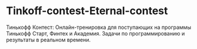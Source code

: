 # Tinkoff-contest-Eternal-contest
Тинькофф Контест: Онлайн-тренировка для поступающих на программы Тинькофф Старт, Финтех и Академия. Задачи по программированию и результаты в реальном времени.
